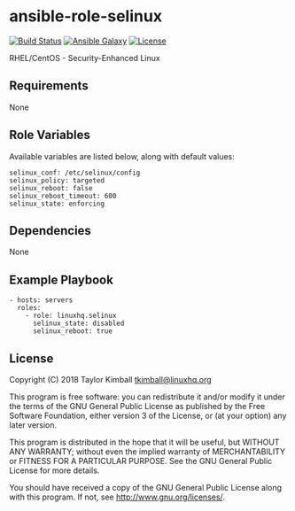 # ansible-role-selinux

[![Build Status](https://travis-ci.org/linuxhq/ansible-role-selinux.svg?branch=master)](https://travis-ci.org/linuxhq/ansible-role-selinux)
[![Ansible Galaxy](https://img.shields.io/badge/ansible--galaxy-selinux-blue.svg?style=flat)](https://galaxy.ansible.com/linuxhq/selinux)
[![License](https://img.shields.io/badge/license-GPLv3-brightgreen.svg?style=flat)](COPYING)

RHEL/CentOS - Security-Enhanced Linux

## Requirements

None

## Role Variables

Available variables are listed below, along with default values:

    selinux_conf: /etc/selinux/config
    selinux_policy: targeted
    selinux_reboot: false
    selinux_reboot_timeout: 600
    selinux_state: enforcing

## Dependencies

None

## Example Playbook

    - hosts: servers
      roles:
        - role: linuxhq.selinux
          selinux_state: disabled
          selinux_reboot: true

## License

Copyright (C) 2018 Taylor Kimball <tkimball@linuxhq.org>

This program is free software: you can redistribute it and/or modify
it under the terms of the GNU General Public License as published by
the Free Software Foundation, either version 3 of the License, or
(at your option) any later version.

This program is distributed in the hope that it will be useful,
but WITHOUT ANY WARRANTY; without even the implied warranty of
MERCHANTABILITY or FITNESS FOR A PARTICULAR PURPOSE. See the
GNU General Public License for more details.

You should have received a copy of the GNU General Public License
along with this program. If not, see <http://www.gnu.org/licenses/>.
